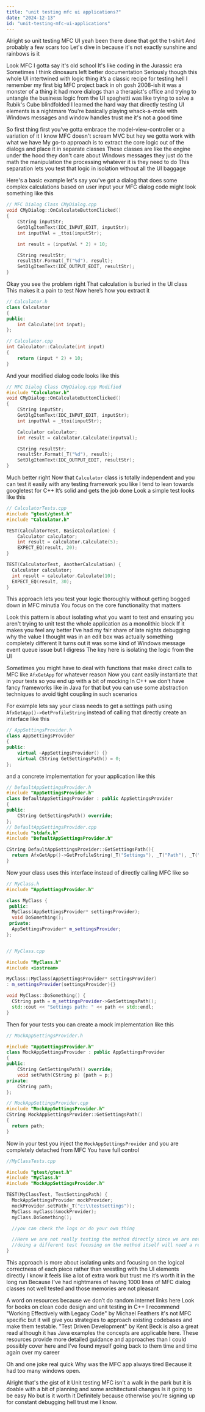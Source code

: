 ```yaml
---
title: "unit testing mfc ui applications?"
date: "2024-12-13"
id: "unit-testing-mfc-ui-applications"
---
```


Alright so unit testing MFC UI yeah been there done that got the t-shirt And probably a few scars too Let's dive in because it's not exactly sunshine and rainbows is it

Look MFC I gotta say it's old school It's like coding in the Jurassic era Sometimes I think dinosaurs left better documentation Seriously though this whole UI intertwined with logic thing it’s a classic recipe for testing hell I remember my first big MFC project back in oh gosh 2008-ish it was a monster of a thing it had more dialogs than a therapist's office and trying to untangle the business logic from the UI spaghetti was like trying to solve a Rubik's Cube blindfolded I learned the hard way that directly testing UI elements is a nightmare You're basically playing whack-a-mole with Windows messages and window handles trust me it's not a good time

So first thing first you’ve gotta embrace the model-view-controller or a variation of it I know MFC doesn't scream MVC but hey we gotta work with what we have My go-to approach is to extract the core logic out of the dialogs and place it in separate classes These classes are like the engine under the hood they don't care about Windows messages they just do the math the manipulation the processing whatever it is they need to do This separation lets you test that logic in isolation without all the UI baggage

Here's a basic example let's say you’ve got a dialog that does some complex calculations based on user input your MFC dialog code might look something like this

```cpp
// MFC Dialog Class CMyDialog.cpp
void CMyDialog::OnCalculateButtonClicked()
{
    CString inputStr;
    GetDlgItemText(IDC_INPUT_EDIT, inputStr);
    int inputVal = _ttoi(inputStr);

    int result = (inputVal * 2) + 10;

    CString resultStr;
    resultStr.Format(_T("%d"), result);
    SetDlgItemText(IDC_OUTPUT_EDIT, resultStr);
}

```

Okay you see the problem right That calculation is buried in the UI class This makes it a pain to test Now here’s how you extract it

```cpp
// Calculator.h
class Calculator
{
public:
    int Calculate(int input);
};

// Calculator.cpp
int Calculator::Calculate(int input)
{
    return (input * 2) + 10;
}

```

And your modified dialog code looks like this

```cpp
// MFC Dialog Class CMyDialog.cpp Modified
#include "Calculator.h"
void CMyDialog::OnCalculateButtonClicked()
{
    CString inputStr;
    GetDlgItemText(IDC_INPUT_EDIT, inputStr);
    int inputVal = _ttoi(inputStr);

    Calculator calculator;
    int result = calculator.Calculate(inputVal);

    CString resultStr;
    resultStr.Format(_T("%d"), result);
    SetDlgItemText(IDC_OUTPUT_EDIT, resultStr);
}

```

Much better right Now that `Calculator` class is totally independent and you can test it easily with any testing framework you like I tend to lean towards googletest for C++ It’s solid and gets the job done Look a simple test looks like this

```cpp
// CalculatorTests.cpp
#include "gtest/gtest.h"
#include "Calculator.h"

TEST(CalculatorTest, BasicCalculation) {
    Calculator calculator;
    int result = calculator.Calculate(5);
    EXPECT_EQ(result, 20);
}

TEST(CalculatorTest, AnotherCalculation) {
  Calculator calculator;
  int result = calculator.Calculate(10);
  EXPECT_EQ(result, 30);
}
```

This approach lets you test your logic thoroughly without getting bogged down in MFC minutia You focus on the core functionality that matters

Look this pattern is about isolating what you want to test and ensuring you aren't trying to unit test the whole application as a monolithic block If it makes you feel any better I’ve had my fair share of late nights debugging why the value I thought was in an edit box was actually something completely different It turns out it was some kind of Windows message event queue issue but I digress The key here is isolating the logic from the UI

Sometimes you might have to deal with functions that make direct calls to MFC like `AfxGetApp` for whatever reason Now you cant easily instantiate that in your tests so you end up with a bit of mocking In C++ we don't have fancy frameworks like in Java for that but you can use some abstraction techniques to avoid tight coupling in such scenarios

For example lets say your class needs to get a settings path using `AfxGetApp()->GetProfileString` instead of calling that directly create an interface like this

```cpp
// AppSettingsProvider.h
class AppSettingsProvider
{
public:
    virtual ~AppSettingsProvider() {}
    virtual CString GetSettingsPath() = 0;
};


```

and a concrete implementation for your application like this

```cpp
// DefaultAppSettingsProvider.h
#include "AppSettingsProvider.h"
class DefaultAppSettingsProvider : public AppSettingsProvider
{
public:
    CString GetSettingsPath() override;
};
// DefaultAppSettingsProvider.cpp
#include "stdafx.h"
#include "DefaultAppSettingsProvider.h"

CString DefaultAppSettingsProvider::GetSettingsPath(){
  return AfxGetApp()->GetProfileString(_T("Settings"), _T("Path"), _T(""));
}

```

Now your class uses this interface instead of directly calling MFC like so

```cpp
// MyClass.h
#include "AppSettingsProvider.h"

class MyClass {
 public:
  MyClass(AppSettingsProvider* settingsProvider);
  void DoSomething();
 private:
  AppSettingsProvider* m_settingsProvider;
};


// MyClass.cpp

#include "MyClass.h"
#include <iostream>

MyClass::MyClass(AppSettingsProvider* settingsProvider)
: m_settingsProvider(settingsProvider){}

void MyClass::DoSomething() {
  CString path = m_settingsProvider->GetSettingsPath();
  std::cout << "Settings path: " << path << std::endl;
}
```
Then for your tests you can create a mock implementation like this

```cpp
// MockAppSettingsProvider.h

#include "AppSettingsProvider.h"
class MockAppSettingsProvider : public AppSettingsProvider
{
public:
    CString GetSettingsPath() override;
    void setPath(CString p) {path = p;}
private:
    CString path;
};

// MockAppSettingsProvider.cpp
#include "MockAppSettingsProvider.h"
CString MockAppSettingsProvider::GetSettingsPath()
{
  return path;
}


```

Now in your test you inject the `MockAppSettingsProvider` and you are completely detached from MFC You have full control

```cpp
//MyClassTests.cpp

#include "gtest/gtest.h"
#include "MyClass.h"
#include "MockAppSettingsProvider.h"

TEST(MyClassTest, TestSettingsPath) {
  MockAppSettingsProvider mockProvider;
  mockProvider.setPath(_T("c:\\testsettings"));
  MyClass myClass(&mockProvider);
  myClass.DoSomething();

  //you can check the logs or do your own thing

  //Here we are not really testing the method directly since we are not using the return of the method but instead we can focus on the methods
  //doing a different test focusing on the method itself will need a return type but as an example this works ok
}
```

This approach is more about isolating units and focusing on the logical correctness of each piece rather than wrestling with the UI elements directly I know it feels like a lot of extra work but trust me it’s worth it in the long run Because I've had nightmares of having 1000 lines of MFC dialog classes not well tested and those memories are not pleasant

A word on resources because we don’t do random internet links here Look for books on clean code design and unit testing in C++ I recommend "Working Effectively with Legacy Code" by Michael Feathers it's not MFC specific but it will give you strategies to approach existing codebases and make them testable. "Test Driven Development" by Kent Beck is also a great read although it has Java examples the concepts are applicable here. These resources provide more detailed guidance and approaches than I could possibly cover here and I’ve found myself going back to them time and time again over my career

Oh and one joke real quick Why was the MFC app always tired Because it had too many windows open.

Alright that's the gist of it Unit testing MFC isn't a walk in the park but it is doable with a bit of planning and some architectural changes Is it going to be easy No but is it worth it Definitely because otherwise you're signing up for constant debugging hell trust me I know.
